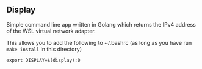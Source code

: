 ## Display

Simple command line app written in Golang which returns the IPv4 address of the WSL virtual network adapter.

This allows you to add the following to ~/.bashrc (as long as you have run `make install` in this directory)

```bashrc
export DISPLAY=$(display):0
```
